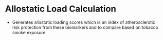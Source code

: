 # Allostatic Load Calculation
- Generates allostatic loading scores which is an index of atherosclerotic risk protection from these biomarkers and to compare based on tobacco smoke exposure
